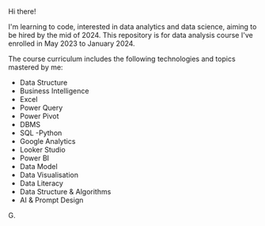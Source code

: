 Hi there!

I'm learning to code, interested in data analytics and data science, aiming to be hired by the mid of 2024. This repository is for data analysis course I've enrolled in May 2023 to January 2024.

The course curriculum includes the following technologies and topics mastered by me:

- Data Structure
- Business Intelligence
- Excel
- Power Query
- Power Pivot
- DBMS
- SQL
 -Python
- Google Analytics
- Looker Studio
- Power BI
- Data Model
- Data Visualisation
- Data Literacy
- Data Structure & Algorithms
- AI & Prompt Design


G.
